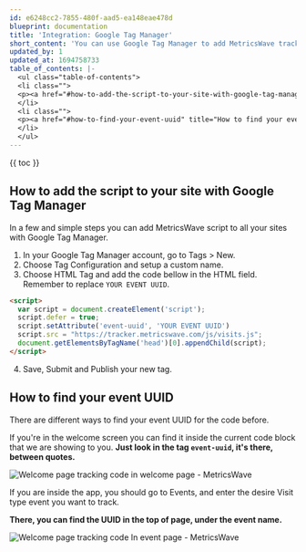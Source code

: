 ```yaml
---
id: e6248cc2-7855-480f-aad5-ea148eae478d
blueprint: documentation
title: 'Integration: Google Tag Manager'
short_content: 'You can use Google Tag Manager to add MetricsWave tracking code in your website easily.'
updated_by: 1
updated_at: 1694758733
table_of_contents: |-
  <ul class="table-of-contents">
  <li class="">
  <p><a href="#how-to-add-the-script-to-your-site-with-google-tag-manager" title="How to add the script to your site with Google Tag Manager">How to add the script to your site with Google Tag Manager</a></p>
  </li>
  <li class="">
  <p><a href="#how-to-find-your-event-uuid" title="How to find your event UUID">How to find your event UUID</a></p>
  </li>
  </ul>
---
```

{{ toc }}

## How to add the script to your site with Google Tag Manager

In a few and simple steps you can add MetricsWave script to all your sites with Google Tag Manager.

1. In your Google Tag Manager account, go to Tags > New.
2. Choose Tag Configuration and setup a custom name.
3. Choose HTML Tag and add the code bellow in the HTML field. Remember to replace `YOUR EVENT UUID`.
```html
<script>
  var script = document.createElement('script');
  script.defer = true;
  script.setAttribute('event-uuid', 'YOUR EVENT UUID')
  script.src = "https://tracker.metricswave.com/js/visits.js";
  document.getElementsByTagName('head')[0].appendChild(script);
</script>
```
4. Save, Submit and Publish your new tag.

## How to find your event UUID

There are different ways to find your event UUID for the code before.

If you're in the welcome screen you can find it inside the current code block that we are showing to you. **Just look in the tag `event-uuid`, it's there, between quotes.**

![Welcome page tracking code in welcome page - MetricsWave](/storage/documentation/find-event-uuid-in-welcome-page.png)

If you are inside the app, you should go to Events, and enter the desire Visit type event you want to track.

**There, you can find the UUID in the top of page, under the event name.**

![Welcome page tracking code In event page - MetricsWave](/storage/documentation/find-event-uuid-in-event-page.png)